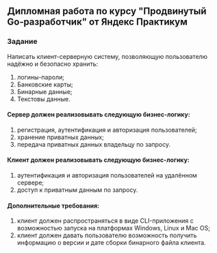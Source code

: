 ## Дипломная работа по курсу "Продвинутый Go‑разработчик" от Яндекс Практикум

### Задание

Написать клиент-серверную систему, позволяющую пользователю надёжно и безопасно хранить:
1) логины-пароли;
2) Банковские карты;
3) Бинарные данные;
4) Текстовы данные.


#### Сервер должен реализовывать следующую бизнес-логику:
1) регистрация, аутентификация и авторизация пользователей;
2) хранение приватных данных;
3) передача приватных данных владельцу по запросу. 

#### Клиент должен реализовывать следующую бизнес-логику:
1) аутентификация и авторизация пользователей на удалённом сервере;
2) доступ к приватным данным по запросу.

#### Дополнительные требования:
1) клиент должен распространяться в виде CLI-приложения с возможностью запуска на платформах Windows, Linux и Mac OS;
2) клиент должен давать пользователю возможность получить информацию о версии и дате сборки бинарного файла клиента.